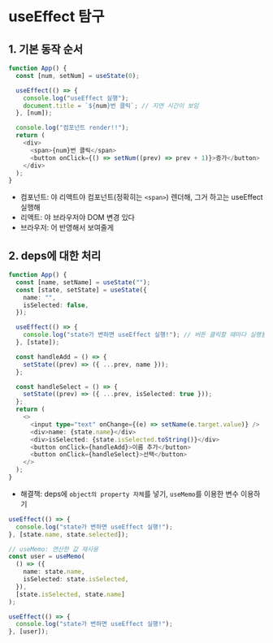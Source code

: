 # useEffect 탐구

## 1. 기본 동작 순서

```ts
function App() {
  const [num, setNum] = useState(0);

  useEffect(() => {
    console.log("useEffect 실행");
    document.title = `${num}번 클릭`; // 지연 시간이 보임
  }, [num]);

  console.log("컴포넌트 render!!");
  return (
    <div>
      <span>{num}번 클릭</span>
      <button onClick={() => setNum((prev) => prev + 1)}>증가</button>
    </div>
  );
}
```

- 컴포넌트: 야 리액트야 컴포넌트(정확히는 `<span>`) 렌더해, 그거 하고는 useEffect 실행해
- 리액트: 야 브라우저야 DOM 변경 있다
- 브라우저: 어 반영해서 보여줄게

## 2. deps에 대한 처리

```ts
function App() {
  const [name, setName] = useState("");
  const [state, setState] = useState({
    name: "",
    isSelected: false,
  });

  useEffect(() => {
    console.log("state가 변하면 useEffect 실행!"); // 버튼 클릭할 때마다 실행됨, state의 변화에 대한 비교가 항상 false
  }, [state]);

  const handleAdd = () => {
    setState((prev) => ({ ...prev, name }));
  };

  const handleSelect = () => {
    setState((prev) => ({ ...prev, isSelected: true }));
  };
  return (
    <>
      <input type="text" onChange={(e) => setName(e.target.value)} />
      <div>name: {state.name}</div>
      <div>isSelected: {state.isSelected.toString()}</div>
      <button onClick={handleAdd}>이름 추가</button>
      <button onClick={handleSelect}>선택</button>
    </>
  );
}
```

- 해결책: deps에 `object의 property 자체`를 넣기, `useMemo`를 이용한 변수 이용하기

```ts
useEffect(() => {
  console.log("state가 변하면 useEffect 실행!");
}, [state.name, state.selected]);
```

```ts
// useMemo: 연산한 값 재사용
const user = useMemo(
  () => ({
    name: state.name,
    isSelected: state.isSelected,
  }),
  [state.isSelected, state.name]
);

useEffect(() => {
  console.log("state가 변하면 useEffect 실행!");
}, [user]);
```

